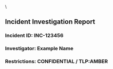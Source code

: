 \
\
\
\
\
\
\
\

## Incident Investigation Report

### Incident ID: INC-123456
### Investigator: Example Name
### Restrictions: CONFIDENTIAL / TLP:AMBER
